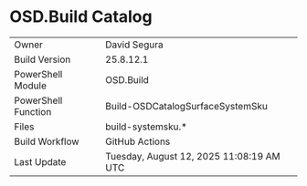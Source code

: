 ﻿# OSD.Build Catalog

| | |
|-|-|
| Owner | David Segura |
| Build Version | 25.8.12.1 |
| PowerShell Module | OSD.Build |
| PowerShell Function | Build-OSDCatalogSurfaceSystemSku |
| Files | build-systemsku.* |
| Build Workflow | GitHub Actions |
| Last Update | Tuesday, August 12, 2025 11:08:19 AM UTC |
